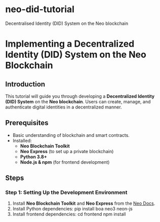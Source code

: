 # neo-did-tutorial
Decentralised Identity (DID) System on the Neo blockchain
# Implementing a Decentralized Identity (DID) System on the Neo Blockchain

## Introduction
This tutorial will guide you through developing a **Decentralized Identity (DID) System** on the **Neo blockchain**. Users can create, manage, and authenticate digital identities in a decentralized manner.

## Prerequisites
- Basic understanding of blockchain and smart contracts.
- Installed:
  - **Neo Blockchain Toolkit**  
  - **Neo Express** (to set up a private blockchain)
  - **Python 3.8+**  
  - **Node.js & npm** (for frontend development)

## Steps

### **Step 1: Setting Up the Development Environment**
1. Install **Neo Blockchain Toolkit** and **Neo Express** from the [Neo Docs](https://developers.neo.org/).  
2. Install Python dependencies:
    pip install boa neo3 neon-js
3. Install frontend dependencies:
    cd frontend
    npm install
